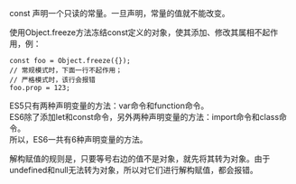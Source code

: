 const 声明一个只读的常量。一旦声明，常量的值就不能改变。

使用Object.freeze方法冻结const定义的对象，使其添加、修改其属相不起作用，例：

	const foo = Object.freeze({});
	// 常规模式时，下面一行不起作用；
	// 严格模式时，该行会报错
	foo.prop = 123;
	
ES5只有两种声明变量的方法：var命令和function命令。   
ES6除了添加let和const命令，另外两种声明变量的方法：import命令和class命令。   
所以，ES6一共有6种声明变量的方法。   

解构赋值的规则是，只要等号右边的值不是对象，就先将其转为对象。由于undefined和null无法转为对象，所以对它们进行解构赋值，都会报错。